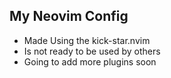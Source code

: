 ## My Neovim Config
* Made Using the kick-star.nvim
* Is not ready to be used by others
* Going to add more plugins soon
